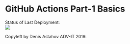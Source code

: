 # GitHub Actions Part-1 Basics


Status of Last Deployment:<br>
<img src="https://github.com/thearman/cicd/workflows/github-actions-for-ci-cd/badge.svg?branch=master"><br>


Copyleft by Denis Astahov ADV-IT 2019.
